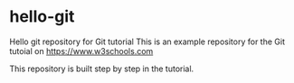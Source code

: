 # hello-git
Hello git repository for Git tutorial
This is an example repository for the Git tutoial on https://www.w3schools.com

This repository is built step by step in the tutorial.